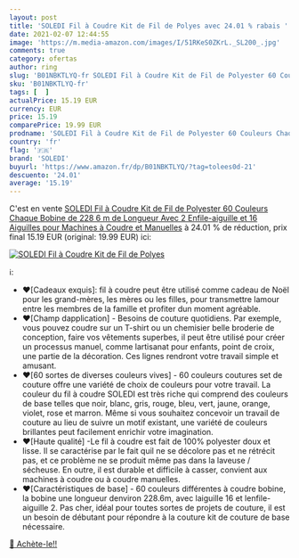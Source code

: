 ```yaml
---
layout: post
title: 'SOLEDI Fil à Coudre Kit de Fil de Polyes avec 24.01 % rabais '
date: 2021-02-07 12:44:55
image: 'https://m.media-amazon.com/images/I/51RKeS0ZKrL._SL200_.jpg'
comments: true
category: ofertas
author: ring
slug: 'B01NBKTLYQ-fr SOLEDI Fil à Coudre Kit de Fil de Polyester 60 Couleurs...'
sku: 'B01NBKTLYQ-fr'
tags: [  ]
actualPrice: 15.19 EUR
currency: EUR
price: 15.19
comparePrice: 19.99 EUR
prodname: 'SOLEDI Fil à Coudre Kit de Fil de Polyester 60 Couleurs Chaque Bobine de 228 6 m de Longueur Avec 2 Enfile-aiguille et 16 Aiguilles pour Machines à Coudre et Manuelles'
country: 'fr'
flag: '🇫🇷'
brand: 'SOLEDI'
buyurl: 'https://www.amazon.fr/dp/B01NBKTLYQ/?tag=tolees0d-21'
descuento: '24.01'
average: '15.19'
---
```


C'est en vente [SOLEDI Fil à Coudre Kit de Fil de Polyester 60 Couleurs Chaque Bobine de 228 6 m de Longueur Avec 2 Enfile-aiguille et 16 Aiguilles pour Machines à Coudre et Manuelles](https://www.amazon.fr/dp/B01NBKTLYQ/?tag=tolees0d-21)  à  24.01 % de réduction, prix final  15.19 EUR (original: 19.99 EUR) ici:

[![SOLEDI Fil à Coudre Kit de Fil de Polyes](https://m.media-amazon.com/images/I/51RKeS0ZKrL._SL200_.jpg)](https://www.amazon.fr/dp/B01NBKTLYQ/?tag=tolees0d-21)

ℹ️:

- ❤[Cadeaux exquis]: fil à coudre peut être utilisé comme cadeau de Noël pour les grand-mères, les mères ou les filles, pour transmettre lamour entre les membres de la famille et profiter dun moment agréable.
- ❤[Champ dapplication] - Besoins de couture quotidiens. Par exemple, vous pouvez coudre sur un T-shirt ou un chemisier belle broderie de conception, faire vos vêtements superbes, il peut être utilisé pour créer un processus manuel, comme lartisanat pour enfants, point de croix, une partie de la décoration. Ces lignes rendront votre travail simple et amusant.
- ❤[60 sortes de diverses couleurs vives] - 60 couleurs coutures set de couture offre une variété de choix de couleurs pour votre travail. La couleur du fil à coudre SOLEDI est très riche qui comprend des couleurs de base telles que noir, blanc, gris, rouge, bleu, vert, jaune, orange, violet, rose et marron. Même si vous souhaitez concevoir un travail de couture au lieu de suivre un motif existant, une variété de couleurs brillantes peut facilement enrichir votre imagination.
- ❤[Haute qualité] -Le fil à coudre est fait de 100% polyester doux et lisse. Il se caractérise par le fait quil ne se décolore pas et ne rétrécit pas, et ce problème ne se produit même pas dans la laveuse / sécheuse. En outre, il est durable et difficile à casser, convient aux machines à coudre ou à coudre manuelles.
- ❤[Caractéristiques de base] - 60 couleurs différentes à coudre bobine, la bobine une longueur denviron 228.6m, avec laiguille 16 et lenfile-aiguille 2. Pas cher, idéal pour toutes sortes de projets de couture, il est un besoin de débutant pour répondre à la couture kit de couture de base nécessaire.

[🛒 Achète-le!!](https://www.amazon.fr/dp/B01NBKTLYQ/?tag=tolees0d-21)
